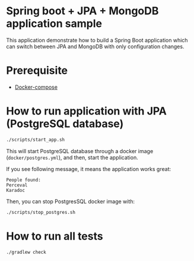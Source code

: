 # Spring boot + JPA + MongoDB application sample

This application demonstrate how to build a Spring Boot application which can switch between JPA and MongoDB with only configuration changes.

# Prerequisite

- [Docker-compose](https://docs.docker.com/compose/)

# How to run application with JPA (PostgreSQL database)

```bash
./scripts/start_app.sh
```

This will start PostgreSQL database through a docker image (`docker/postgres.yml`), and then, start the application.

If you see following message, it means the application works great:

```text
People found:
Perceval
Karadoc
```

Then, you can stop PostgresSQL docker image with:

```bash
./scripts/stop_postgres.sh
```

# How to run all tests

```bash
./gradlew check
```
